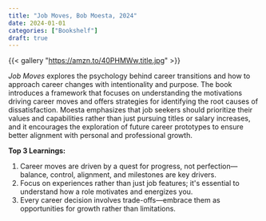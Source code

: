 ```yaml
---
title: "Job Moves, Bob Moesta, 2024"
date: 2024-01-01
categories: ["Bookshelf"]
draft: true
---
```


{{< gallery "https://amzn.to/40PHMWw,title.jpg" >}}

_Job Moves_ explores the psychology behind career transitions and how to approach career changes with intentionality and purpose. The book introduces a framework that focuses on understanding the motivations driving career moves and offers strategies for identifying the root causes of dissatisfaction. Moesta emphasizes that job seekers should prioritize their values and capabilities rather than just pursuing titles or salary increases, and it encourages the exploration of future career prototypes to ensure better alignment with personal and professional growth.

**Top 3 Learnings:**

1. Career moves are driven by a quest for progress, not perfection—balance, control, alignment, and milestones are key drivers.
2. Focus on experiences rather than just job features; it's essential to understand how a role motivates and energizes you.
3. Every career decision involves trade-offs—embrace them as opportunities for growth rather than limitations.
